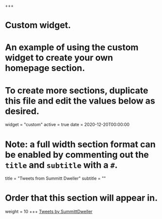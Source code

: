 +++
# Custom widget.
# An example of using the custom widget to create your own homepage section.
# To create more sections, duplicate this file and edit the values below as desired.
widget = "custom"
active = true
date = 2020-12-20T00:00:00

# Note: a full width section format can be enabled by commenting out the `title` and `subtitle` with a `#`.
title = "Tweets from Summitt Dweller"
subtitle = ""

# Order that this section will appear in.
weight = 10
+++
<a class="twitter-timeline" href="https://twitter.com/SummittDweller?ref_src=twsrc%5Etfw">Tweets by SummittDweller</a> <script async src="https://platform.twitter.com/widgets.js" charset="utf-8"></script>
